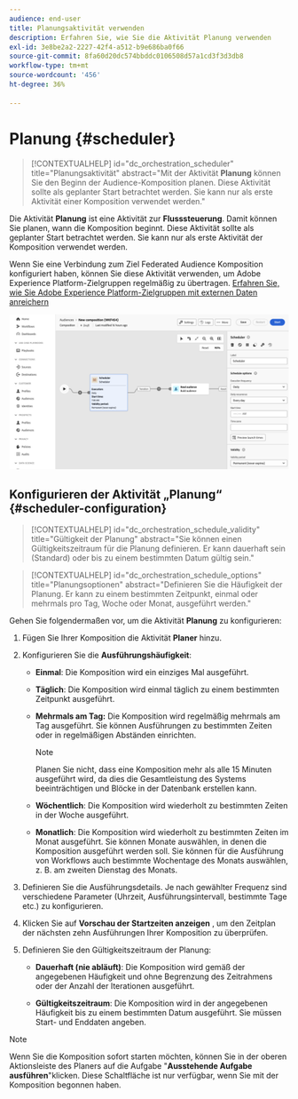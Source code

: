```yaml
---
audience: end-user
title: Planungsaktivität verwenden
description: Erfahren Sie, wie Sie die Aktivität Planung verwenden
exl-id: 3e8be2a2-2227-42f4-a512-b9e686ba0f66
source-git-commit: 8fa60d20dc574bbddc0106508d57a1cd3f3d3db8
workflow-type: tm+mt
source-wordcount: '456'
ht-degree: 36%

---
```


# Planung {#scheduler}

>[!CONTEXTUALHELP]
>id="dc_orchestration_scheduler"
>title="Planungsaktivität"
>abstract="Mit der Aktivität **Planung** können Sie den Beginn der Audience-Komposition planen. Diese Aktivität sollte als geplanter Start betrachtet werden. Sie kann nur als erste Aktivität einer Komposition verwendet werden."

Die Aktivität **Planung** ist eine Aktivität zur **Flusssteuerung**. Damit können Sie planen, wann die Komposition beginnt. Diese Aktivität sollte als geplanter Start betrachtet werden. Sie kann nur als erste Aktivität der Komposition verwendet werden.

Wenn Sie eine Verbindung zum Ziel Federated Audience Komposition konfiguriert haben, können Sie diese Aktivität verwenden, um Adobe Experience Platform-Zielgruppen regelmäßig zu übertragen. [Erfahren Sie, wie Sie Adobe Experience Platform-Zielgruppen mit externen Daten anreichern](../../connections/destinations.md)

![](../assets/scheduler.png)

## Konfigurieren der Aktivität „Planung“ {#scheduler-configuration}

>[!CONTEXTUALHELP]
>id="dc_orchestration_schedule_validity"
>title="Gültigkeit der Planung"
>abstract="Sie können einen Gültigkeitszeitraum für die Planung definieren. Er kann dauerhaft sein (Standard) oder bis zu einem bestimmten Datum gültig sein."

>[!CONTEXTUALHELP]
>id="dc_orchestration_schedule_options"
>title="Planungsoptionen"
>abstract="Definieren Sie die Häufigkeit der Planung. Er kann zu einem bestimmten Zeitpunkt, einmal oder mehrmals pro Tag, Woche oder Monat, ausgeführt werden."

Gehen Sie folgendermaßen vor, um die Aktivität **Planung** zu konfigurieren:

1. Fügen Sie Ihrer Komposition die Aktivität **Planer** hinzu.

1. Konfigurieren Sie die **Ausführungshäufigkeit**:

   * **Einmal**: Die Komposition wird ein einziges Mal ausgeführt.
   * **Täglich**: Die Komposition wird einmal täglich zu einem bestimmten Zeitpunkt ausgeführt.
   * **Mehrmals am Tag:** Die Komposition wird regelmäßig mehrmals am Tag ausgeführt. Sie können Ausführungen zu bestimmten Zeiten oder in regelmäßigen Abständen einrichten.

     >[!NOTE]
     >
     >Planen Sie nicht, dass eine Komposition mehr als alle 15 Minuten ausgeführt wird, da dies die Gesamtleistung des Systems beeinträchtigen und Blöcke in der Datenbank erstellen kann.

   * **Wöchentlich**: Die Komposition wird wiederholt zu bestimmten Zeiten in der Woche ausgeführt.
   * **Monatlich**: Die Komposition wird wiederholt zu bestimmten Zeiten im Monat ausgeführt. Sie können Monate auswählen, in denen die Komposition ausgeführt werden soll. Sie können für die Ausführung von Workflows auch bestimmte Wochentage des Monats auswählen, z. B. am zweiten Dienstag des Monats.

1. Definieren Sie die Ausführungsdetails. Je nach gewählter Frequenz sind verschiedene Parameter (Uhrzeit, Ausführungsintervall, bestimmte Tage etc.) zu konfigurieren.

1. Klicken Sie auf **Vorschau der Startzeiten anzeigen** , um den Zeitplan der nächsten zehn Ausführungen Ihrer Komposition zu überprüfen.

1. Definieren Sie den Gültigkeitszeitraum der Planung:

   * **Dauerhaft (nie abläuft)**: Die Komposition wird gemäß der angegebenen Häufigkeit und ohne Begrenzung des Zeitrahmens oder der Anzahl der Iterationen ausgeführt.

   * **Gültigkeitszeitraum**: Die Komposition wird in der angegebenen Häufigkeit bis zu einem bestimmten Datum ausgeführt. Sie müssen Start- und Enddaten angeben.

>[!NOTE]
>
>Wenn Sie die Komposition sofort starten möchten, können Sie in der oberen Aktionsleiste des Planers auf die Aufgabe &quot;**Ausstehende Aufgabe ausführen**&quot;klicken. Diese Schaltfläche ist nur verfügbar, wenn Sie mit der Komposition begonnen haben.

<!--## Example{#scheduler-example}

In the following example, the activity is configured so that the composition runs several times a day at 9 and 12 AM, every day of the week from October 1st, 2023 to January 1st, 2024.-->
